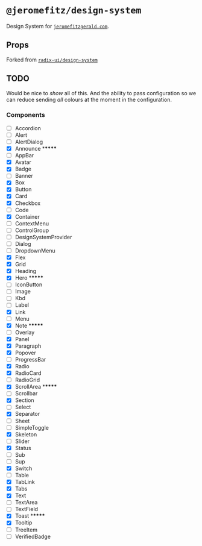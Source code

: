 # `@jeromefitz/design-system`

Design System for [`jeromefitzgerald.com`](https://jeromefitzgerald.com).

## Props

Forked from [`radix-ui/design-system`](https://github.com/radix-ui/design-system)

## TODO

Would be nice to _show_ all of this. And the ability to pass configuration so we can reduce sending _all_ colours at the moment in the configuration.

### Components

- [ ] Accordion
- [ ] Alert
- [ ] AlertDialog
- [x] Announce \***\*\*\*\***
- [ ] AppBar
- [x] Avatar
- [x] Badge
- [ ] Banner
- [x] Box
- [x] Button
- [x] Card
- [x] Checkbox
- [ ] Code
- [x] Container
- [ ] ContextMenu
- [ ] ControlGroup
- [ ] DesignSystemProvider
- [ ] Dialog
- [ ] DropdownMenu
- [x] Flex
- [x] Grid
- [x] Heading
- [x] Hero \***\*\*\*\***
- [ ] IconButton
- [ ] Image
- [ ] Kbd
- [ ] Label
- [x] Link
- [ ] Menu
- [x] Note \***\*\*\*\***
- [ ] Overlay
- [x] Panel
- [x] Paragraph
- [x] Popover
- [ ] ProgressBar
- [x] Radio
- [x] RadioCard
- [ ] RadioGrid
- [x] ScrollArea \***\*\*\*\***
- [ ] Scrollbar
- [x] Section
- [ ] Select
- [x] Separator
- [ ] Sheet
- [ ] SimpleToggle
- [x] Skeleton
- [ ] Slider
- [x] Status
- [ ] Sub
- [ ] Sup
- [x] Switch
- [ ] Table
- [x] TabLink
- [x] Tabs
- [x] Text
- [ ] TextArea
- [ ] TextField
- [x] Toast \***\*\*\*\***
- [x] Tooltip
- [ ] TreeItem
- [ ] VerifiedBadge
